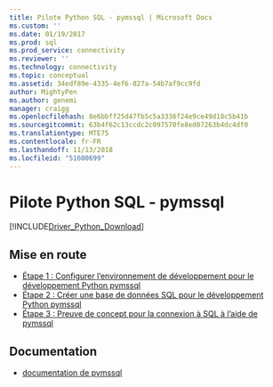 ```yaml
---
title: Pilote Python SQL - pymssql | Microsoft Docs
ms.custom: ''
ms.date: 01/19/2017
ms.prod: sql
ms.prod_service: connectivity
ms.reviewer: ''
ms.technology: connectivity
ms.topic: conceptual
ms.assetid: 34edf89e-4335-4ef6-827a-54b7af9cc9fd
author: MightyPen
ms.author: genemi
manager: craigg
ms.openlocfilehash: 8e6bbff25d47fb5c5a3336f24e9ce49d18c5b41b
ms.sourcegitcommit: 63b4f62c13ccdc2c097570fe8ed07263b4dc4df0
ms.translationtype: MTE75
ms.contentlocale: fr-FR
ms.lasthandoff: 11/13/2018
ms.locfileid: "51600699"
---
```

# <a name="python-sql-driver---pymssql"></a>Pilote Python SQL - pymssql
[!INCLUDE[Driver_Python_Download](../../../includes/driver_python_download.md)]

## <a name="getting-started"></a>Mise en route

* [Étape 1 : Configurer l’environnement de développement pour le développement Python pymssql](../../../connect/python/pymssql/step-1-configure-development-environment-for-pymssql-python-development.md)  
* [Étape 2 : Créer une base de données SQL pour le développement Python pymssql](../../../connect/python/pymssql/step-2-create-a-sql-database-for-pymssql-python-development.md)  
* [Étape 3 : Preuve de concept pour la connexion à SQL à l’aide de pymssql](../../../connect/python/pymssql/step-3-proof-of-concept-connecting-to-sql-using-pymssql.md)  

## <a name="documentation"></a>Documentation
* [documentation de pymssql](https://pymssql.org)  
